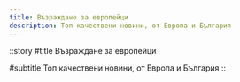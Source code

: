 ```yaml
---
title: Възраждане за европейци
description: Топ качествени новини, от Европа и България
---
```


::story
#title
Възраждане за европейци

#subtitle
Топ качествени новини, от Европа и България
::
